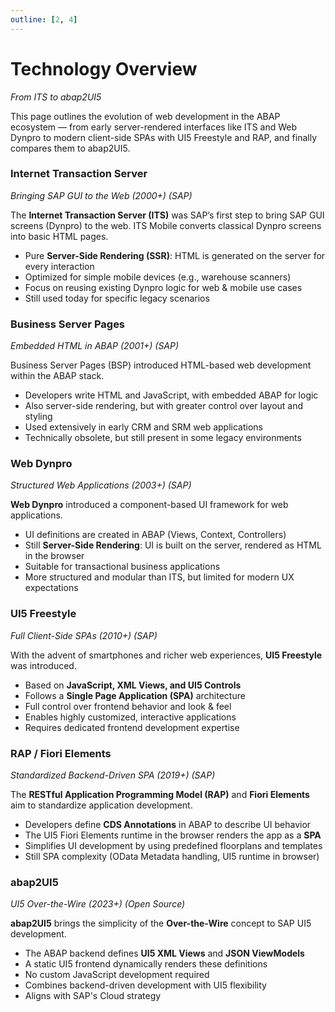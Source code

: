 ```yaml
---
outline: [2, 4]
---
```


# Technology Overview
_From ITS to abap2UI5_

This page outlines the evolution of web development in the ABAP ecosystem — from early server-rendered interfaces like ITS and Web Dynpro to modern client-side SPAs with UI5 Freestyle and RAP, and finally compares them to abap2UI5.

### Internet Transaction Server
_Bringing SAP GUI to the Web (2000+) (SAP)_

The **Internet Transaction Server (ITS)** was SAP’s first step to bring SAP GUI screens (Dynpro) to the web. ITS Mobile converts classical Dynpro screens into basic HTML pages.

- Pure **Server-Side Rendering (SSR)**: HTML is generated on the server for every interaction
- Optimized for simple mobile devices (e.g., warehouse scanners)
- Focus on reusing existing Dynpro logic for web & mobile use cases
- Still used today for specific legacy scenarios

### Business Server Pages
_Embedded HTML in ABAP (2001+) (SAP)_

Business Server Pages (BSP) introduced HTML-based web development within the ABAP stack.

- Developers write HTML and JavaScript, with embedded ABAP for logic
- Also server-side rendering, but with greater control over layout and styling
- Used extensively in early CRM and SRM web applications
- Technically obsolete, but still present in some legacy environments

### Web Dynpro
_Structured Web Applications (2003+) (SAP)_

**Web Dynpro** introduced a component-based UI framework for web applications.

- UI definitions are created in ABAP (Views, Context, Controllers)
- Still **Server-Side Rendering**: UI is built on the server, rendered as HTML in the browser
- Suitable for transactional business applications
- More structured and modular than ITS, but limited for modern UX expectations

### UI5 Freestyle 
_Full Client-Side SPAs (2010+) (SAP)_

With the advent of smartphones and richer web experiences, **UI5 Freestyle** was introduced.

- Based on **JavaScript, XML Views, and UI5 Controls**
- Follows a **Single Page Application (SPA)** architecture
- Full control over frontend behavior and look & feel
- Enables highly customized, interactive applications
- Requires dedicated frontend development expertise

### RAP / Fiori Elements 
_Standardized Backend-Driven SPA (2019+) (SAP)_ 

The **RESTful Application Programming Model (RAP)** and **Fiori Elements** aim to standardize application development.

- Developers define **CDS Annotations** in ABAP to describe UI behavior
- The UI5 Fiori Elements runtime in the browser renders the app as a **SPA**
- Simplifies UI development by using predefined floorplans and templates
- Still SPA complexity (OData Metadata handling, UI5 runtime in browser)

### abap2UI5 
_UI5 Over-the-Wire (2023+) (Open Source)_ 

**abap2UI5** brings the simplicity of the **Over-the-Wire** concept to SAP UI5 development.

- The ABAP backend defines **UI5 XML Views** and **JSON ViewModels**
- A static UI5 frontend dynamically renders these definitions
- No custom JavaScript development required
- Combines backend-driven development with UI5 flexibility
- Aligns with SAP's Cloud strategy
